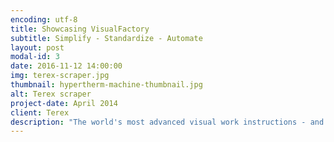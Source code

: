 ```yaml
---
encoding: utf-8
title: Showcasing VisualFactory
subtitle: Simplify - Standardize - Automate
layout: post
modal-id: 3
date: 2016-11-12 14:00:00
img: terex-scraper.jpg
thumbnail: hypertherm-machine-thumbnail.jpg
alt: Terex scraper
project-date: April 2014
client: Terex
description: "The world's most advanced visual work instructions - and more.."
---
```

